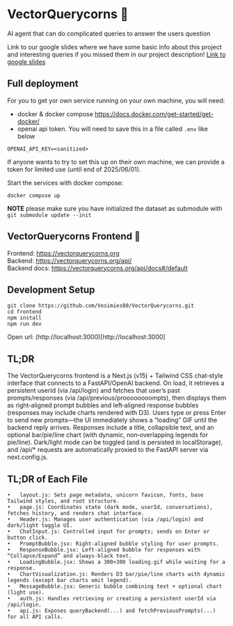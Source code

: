 # VectorQuerycorns 🦄
AI agent that can do complicated queries to answer the users question

Link to our google slides where we have some basic info about this project and interesting queries if you missed them in our project description!
[Link to google slides](https://docs.google.com/presentation/d/1lmrZfQ6yIltcm_q985mqo_saP6y-wPMPbO4fbmJZro4/edit?usp=sharing>)


## Full deployment

For you to get yor own service running on your own machine, you will need:

- docker & docker compose https://docs.docker.com/get-started/get-docker/
- openai api token. You will need to save this in a file called `.env` like below

```
OPENAI_API_KEY=<sanitized>
```

If anyone wants to try to set this up on their own machine, we can provide a token for limited use (until end of 2025/06/01).

Start the services with docker compose:

```
docker compose up
```

**NOTE** please make sure you have initialized the dataset as submodule with `git submodule update --init`

## VectorQuerycorns Frontend 🦄

Frontend: https://vectorquerycorns.org  
Backend: https://vectorquerycorns.org/api/  
Backend docs: https://vectorquerycorns.org/api/docs#/default  


## Development Setup 

```
git clone https://github.com/Vesimies80/VectorQuerycorns.git
cd frontend
npm install
npm run dev
```

Open url: (http://localhost:3000)[http://localhost:3000]

## TL;DR
The VectorQuerycorns frontend is a Next.js (v15) + Tailwind CSS chat‐style interface that connects to a FastAPI/OpenAI backend. On load, it retrieves a persistent userId (via /api/login) and fetches that user’s past prompts/responses (via /api/previous/proooooooompts), then displays them as right‐aligned prompt bubbles and left‐aligned response bubbles (responses may include charts rendered with D3). Users type or press Enter to send new prompts—the UI immediately shows a “loading” GIF until the backend reply arrives. Responses include a title, collapsible text, and an optional bar/pie/line chart (with dynamic, non‐overlapping legends for pie/line). Dark/light mode can be toggled (and is persisted in localStorage), and /api/* requests are automatically proxied to the FastAPI server via next.config.js.
    
## TL;DR of Each File
	•	layout.js: Sets page metadata, unicorn favicon, fonts, base Tailwind styles, and root structure.
	•	page.js: Coordinates state (dark mode, userId, conversations), fetches history, and renders chat interface.
	•	Header.js: Manages user authentication (via /api/login) and dark/light toggle UI.
	•	ChatInput.js: Controlled input for prompts; sends on Enter or button click.
	•	PromptBubble.jsx: Right‐aligned bubble styling for user prompts.
	•	ResponseBubble.jsx: Left‐aligned bubble for responses with “Collapse/Expand” and always‐black text.
	•	LoadingBubble.jsx: Shows a 300×300 loading.gif while waiting for a response.
	•	ChartVisualization.js: Renders D3 bar/pie/line charts with dynamic legends (except bar charts omit legend).
	•	MessageBubble.jsx: Generic bubble combining text + optional chart (light use).
	•	auth.js: Handles retrieving or creating a persistent userId via /api/login.
	•	api.js: Exposes queryBackend(...) and fetchPreviousPrompts(...) for all API calls.
